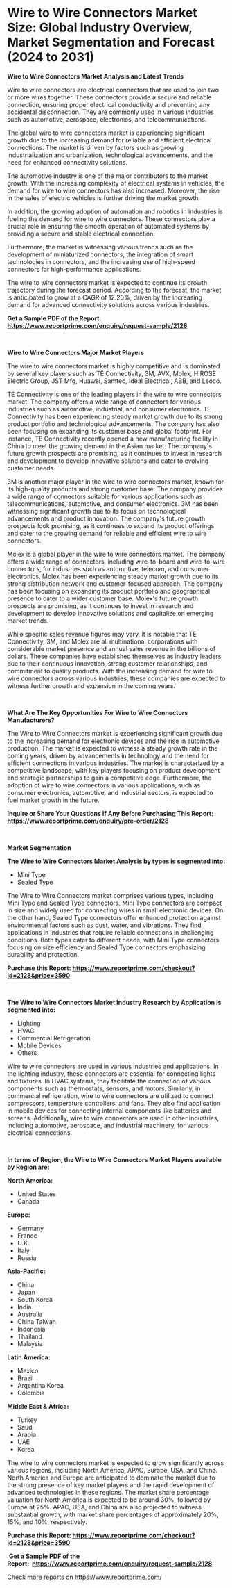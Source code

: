 <p><h1>Wire to Wire Connectors Market Size: Global Industry Overview, Market Segmentation and Forecast (2024 to 2031)</h1></p><p><strong>Wire to Wire Connectors Market Analysis and Latest Trends</strong></p>
<p><p>Wire to wire connectors are electrical connectors that are used to join two or more wires together. These connectors provide a secure and reliable connection, ensuring proper electrical conductivity and preventing any accidental disconnection. They are commonly used in various industries such as automotive, aerospace, electronics, and telecommunications.</p><p>The global wire to wire connectors market is experiencing significant growth due to the increasing demand for reliable and efficient electrical connections. The market is driven by factors such as growing industrialization and urbanization, technological advancements, and the need for enhanced connectivity solutions.</p><p>The automotive industry is one of the major contributors to the market growth. With the increasing complexity of electrical systems in vehicles, the demand for wire to wire connectors has also increased. Moreover, the rise in the sales of electric vehicles is further driving the market growth.</p><p>In addition, the growing adoption of automation and robotics in industries is fueling the demand for wire to wire connectors. These connectors play a crucial role in ensuring the smooth operation of automated systems by providing a secure and stable electrical connection.</p><p>Furthermore, the market is witnessing various trends such as the development of miniaturized connectors, the integration of smart technologies in connectors, and the increasing use of high-speed connectors for high-performance applications.</p><p>The wire to wire connectors market is expected to continue its growth trajectory during the forecast period. According to the forecast, the market is anticipated to grow at a CAGR of 12.20%, driven by the increasing demand for advanced connectivity solutions across various industries.</p></p>
<p><strong>Get a Sample PDF of the Report:&nbsp; <a href="https://www.reportprime.com/enquiry/request-sample/2128">https://www.reportprime.com/enquiry/request-sample/2128</a></strong></p>
<p>&nbsp;</p>
<p><strong>Wire to Wire Connectors Major Market Players</strong></p>
<p><p>The wire to wire connectors market is highly competitive and is dominated by several key players such as TE Connectivity, 3M, AVX, Molex, HIROSE Electric Group, JST Mfg, Huawei, Samtec, Ideal Electrical, ABB, and Leoco.</p><p>TE Connectivity is one of the leading players in the wire to wire connectors market. The company offers a wide range of connectors for various industries such as automotive, industrial, and consumer electronics. TE Connectivity has been experiencing steady market growth due to its strong product portfolio and technological advancements. The company has also been focusing on expanding its customer base and global footprint. For instance, TE Connectivity recently opened a new manufacturing facility in China to meet the growing demand in the Asian market. The company's future growth prospects are promising, as it continues to invest in research and development to develop innovative solutions and cater to evolving customer needs.</p><p>3M is another major player in the wire to wire connectors market, known for its high-quality products and strong customer base. The company provides a wide range of connectors suitable for various applications such as telecommunications, automotive, and consumer electronics. 3M has been witnessing significant growth due to its focus on technological advancements and product innovation. The company's future growth prospects look promising, as it continues to expand its product offerings and cater to the growing demand for reliable and efficient wire to wire connectors.</p><p>Molex is a global player in the wire to wire connectors market. The company offers a wide range of connectors, including wire-to-board and wire-to-wire connectors, for industries such as automotive, telecom, and consumer electronics. Molex has been experiencing steady market growth due to its strong distribution network and customer-focused approach. The company has been focusing on expanding its product portfolio and geographical presence to cater to a wider customer base. Molex's future growth prospects are promising, as it continues to invest in research and development to develop innovative solutions and capitalize on emerging market trends.</p><p>While specific sales revenue figures may vary, it is notable that TE Connectivity, 3M, and Molex are all multinational corporations with considerable market presence and annual sales revenue in the billions of dollars. These companies have established themselves as industry leaders due to their continuous innovation, strong customer relationships, and commitment to quality products. With the increasing demand for wire to wire connectors across various industries, these companies are expected to witness further growth and expansion in the coming years.</p></p>
<p>&nbsp;</p>
<p><strong>What Are The Key Opportunities For Wire to Wire Connectors Manufacturers?</strong></p>
<p><p>The Wire to Wire Connectors market is experiencing significant growth due to the increasing demand for electronic devices and the rise in automotive production. The market is expected to witness a steady growth rate in the coming years, driven by advancements in technology and the need for efficient connections in various industries. The market is characterized by a competitive landscape, with key players focusing on product development and strategic partnerships to gain a competitive edge. Furthermore, the adoption of wire to wire connectors in various applications, such as consumer electronics, automotive, and industrial sectors, is expected to fuel market growth in the future.</p></p>
<p><strong>Inquire or Share Your Questions If Any Before Purchasing This Report: <a href="https://www.reportprime.com/enquiry/pre-order/2128">https://www.reportprime.com/enquiry/pre-order/2128</a></strong></p>
<p>&nbsp;</p>
<p><strong>Market Segmentation</strong></p>
<p><strong>The Wire to Wire Connectors Market Analysis by types is segmented into:</strong></p>
<p><ul><li>Mini Type</li><li>Sealed Type</li></ul></p>
<p><p>The Wire to Wire Connectors market comprises various types, including Mini Type and Sealed Type connectors. Mini Type connectors are compact in size and widely used for connecting wires in small electronic devices. On the other hand, Sealed Type connectors offer enhanced protection against environmental factors such as dust, water, and vibrations. They find applications in industries that require reliable connections in challenging conditions. Both types cater to different needs, with Mini Type connectors focusing on size efficiency and Sealed Type connectors emphasizing durability and protection.</p></p>
<p><strong>Purchase this Report:&nbsp;<a href="https://www.reportprime.com/checkout?id=2128&price=3590">https://www.reportprime.com/checkout?id=2128&price=3590</a></strong></p>
<p>&nbsp;</p>
<p><strong>The Wire to Wire Connectors Market Industry Research by Application is segmented into:</strong></p>
<p><ul><li>Lighting</li><li>HVAC</li><li>Commercial Refrigeration</li><li>Mobile Devices</li><li>Others</li></ul></p>
<p><p>Wire to wire connectors are used in various industries and applications. In the lighting industry, these connectors are essential for connecting lights and fixtures. In HVAC systems, they facilitate the connection of various components such as thermostats, sensors, and motors. Similarly, in commercial refrigeration, wire to wire connectors are utilized to connect compressors, temperature controllers, and fans. They also find application in mobile devices for connecting internal components like batteries and screens. Additionally, wire to wire connectors are used in other industries, including automotive, aerospace, and industrial machinery, for various electrical connections.</p></p>
<p>&nbsp;</p>
<p><strong>In terms of Region, the Wire to Wire Connectors Market Players available by Region are:</strong></p>
<p>
    <p> <strong> North America: </strong>
        <ul>
            <li>United States</li>
            <li>Canada</li>
        </ul>
        </p> 
    <p> <strong> Europe: </strong>
        <ul>
            <li>Germany</li>
            <li>France</li>
            <li>U.K.</li>
            <li>Italy</li>
            <li>Russia</li>
        </ul>
        </p> 
    <p> <strong> Asia-Pacific: </strong>
        <ul>
            <li>China</li>
            <li>Japan</li>
            <li>South Korea</li>
            <li>India</li>
            <li>Australia</li>
            <li>China Taiwan</li>
            <li>Indonesia</li>
            <li>Thailand</li>
            <li>Malaysia</li>
        </ul>
        </p> 
    <p> <strong> Latin America: </strong>
        <ul>
            <li>Mexico</li>
            <li>Brazil</li>
            <li>Argentina Korea</li>
            <li>Colombia</li>
        </ul>
        </p> 
    <p> <strong> Middle East & Africa: </strong>
        <ul>
            <li>Turkey</li>
            <li>Saudi</li>
            <li>Arabia</li>
            <li>UAE</li>
            <li>Korea</li>
        </ul>
    </p>
    </p>
<p><p>The wire to wire connectors market is expected to grow significantly across various regions, including North America, APAC, Europe, USA, and China. North America and Europe are anticipated to dominate the market due to the strong presence of key market players and the rapid development of advanced technologies in these regions. The market share percentage valuation for North America is expected to be around 30%, followed by Europe at 25%. APAC, USA, and China are also projected to witness substantial growth, with market share percentages of approximately 20%, 15%, and 10%, respectively.</p></p>
<p><strong>Purchase this Report: <a href="https://www.reportprime.com/checkout?id=2128&price=3590">https://www.reportprime.com/checkout?id=2128&price=3590</a></strong></p>
<p>&nbsp;<strong>Get a Sample PDF of the Report:&nbsp;&nbsp;<a href="https://www.reportprime.com/enquiry/request-sample/2128">https://www.reportprime.com/enquiry/request-sample/2128</a></strong></p>
<p><strong></strong></p>
<p>Check more reports on https://www.reportprime.com/</p>
